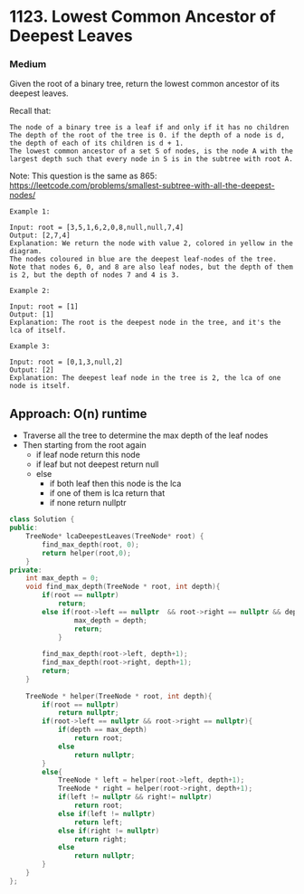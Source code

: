# 1123. Lowest Common Ancestor of Deepest Leaves
### Medium

Given the root of a binary tree, return the lowest common ancestor of its deepest leaves.

Recall that:

    The node of a binary tree is a leaf if and only if it has no children
    The depth of the root of the tree is 0. if the depth of a node is d, the depth of each of its children is d + 1.
    The lowest common ancestor of a set S of nodes, is the node A with the largest depth such that every node in S is in the subtree with root A.

Note: This question is the same as 865: https://leetcode.com/problems/smallest-subtree-with-all-the-deepest-nodes/

    Example 1:

    Input: root = [3,5,1,6,2,0,8,null,null,7,4]
    Output: [2,7,4]
    Explanation: We return the node with value 2, colored in yellow in the diagram.
    The nodes coloured in blue are the deepest leaf-nodes of the tree.
    Note that nodes 6, 0, and 8 are also leaf nodes, but the depth of them is 2, but the depth of nodes 7 and 4 is 3.

    Example 2:

    Input: root = [1]
    Output: [1]
    Explanation: The root is the deepest node in the tree, and it's the lca of itself.

    Example 3:

    Input: root = [0,1,3,null,2]
    Output: [2]
    Explanation: The deepest leaf node in the tree is 2, the lca of one node is itself.

## Approach: O(n) runtime
* Traverse all the tree to determine the max depth of the leaf nodes
* Then starting from the root again
    * if leaf node return this node
    * if leaf but not deepest return null
    * else 
        * if both leaf then this node is the lca
        * if one of them is lca return that
        * if none return nullptr
   

```cpp
class Solution {
public:
    TreeNode* lcaDeepestLeaves(TreeNode* root) {
        find_max_depth(root, 0);
        return helper(root,0);
    }
private:
    int max_depth = 0;
    void find_max_depth(TreeNode * root, int depth){
        if(root == nullptr)
            return;
        else if(root->left == nullptr  && root->right == nullptr && depth > max_depth){
                max_depth = depth;
                return;
            }
        
        find_max_depth(root->left, depth+1);
        find_max_depth(root->right, depth+1);
        return;
    }
    
    TreeNode * helper(TreeNode * root, int depth){
        if(root == nullptr)
            return nullptr;
        if(root->left == nullptr && root->right == nullptr){
            if(depth == max_depth)
                return root;
            else
                return nullptr;
        }
        else{
            TreeNode * left = helper(root->left, depth+1);
            TreeNode * right = helper(root->right, depth+1);
            if(left != nullptr && right!= nullptr)
                return root;
            else if(left != nullptr)
                return left;
            else if(right != nullptr)
                return right;
            else
                return nullptr;
        }
    }
};
```
